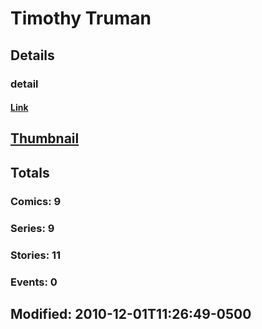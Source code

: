 # Timothy  Truman 
## Details
### detail
#### [Link](http://marvel.com/comics/creators/3899/timothy_truman?utm_campaign=apiRef&utm_source=225578a89fc76f3d20fbffda5d17a88d)
## [Thumbnail](http://i.annihil.us/u/prod/marvel/i/mg/b/40/image_not_available.jpg)
## Totals
### Comics: 9
### Series: 9
### Stories: 11
### Events: 0
## Modified: 2010-12-01T11:26:49-0500